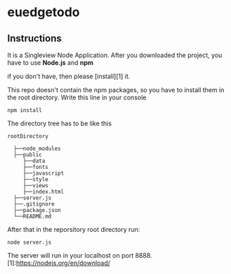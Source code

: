 # euedgetodo

Instructions
-----------
It is a Singleview Node Application.
After you downloaded the project, you have to use **Node.js** and **npm**

if you don't have, then please [install][1] it.

This repo doesn't contain the npm packages, so you have to install them in the root directory.
Write this line in your console
```
npm install
```
The directory tree has to be like this
```
rootDirectory

  ├──node_modules
  ├──public
     ├──data
     ├──fonts
     ├──javascript
     ├──style
     ├──views
     ├──index.html
  ├──server.js
  ├──.gitignore
  ├──package.json
  └──README.md

```
After that in the reporsitory root directory run:
```
node server.js
```
The server will run in your localhost on port 8888.
[1]:https://nodejs.org/en/download/
